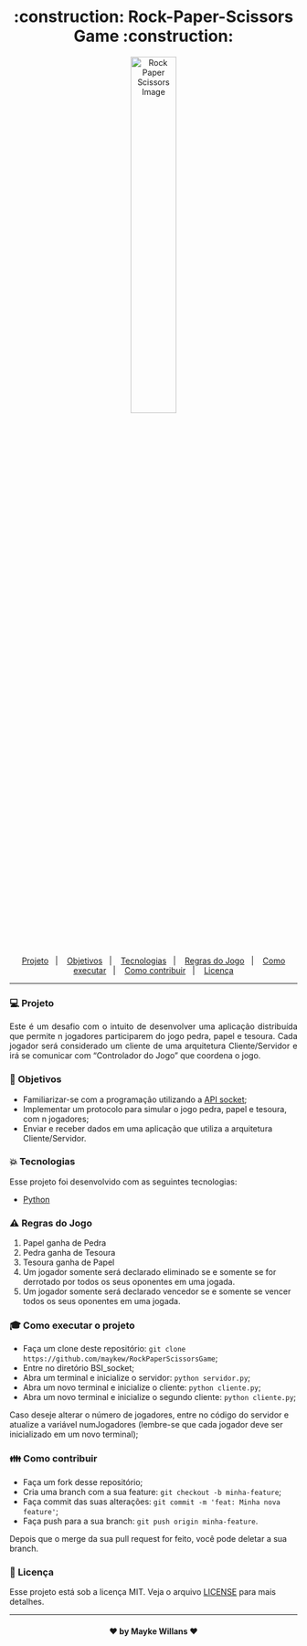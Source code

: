 <h1 align="center">
    :construction: Rock-Paper-Scissors Game :construction:
</h1>

<p align="center">
    <img width="40%" src="https://encrypted-tbn0.gstatic.com/images?q=tbn%3AANd9GcRP8bQAWR6JLBQP0Pg7GB-1c8YaKCwvz9ztrhwN5vjFO3MiExon&usqp=CAU" alt="Rock Paper Scissors Image"/>
</p>

<p align="center">
  <a href="#computer-projeto">Projeto</a>&nbsp;&nbsp;&nbsp;|&nbsp;&nbsp;&nbsp;
  <a href="#dart-objetivos">Objetivos</a>&nbsp;&nbsp;&nbsp;|&nbsp;&nbsp;&nbsp;
  <a href="#boom-tecnologias">Tecnologias</a>&nbsp;&nbsp;&nbsp;|&nbsp;&nbsp;&nbsp;
  <a href="#warning-regras-do-jogo">Regras do Jogo</a>&nbsp;&nbsp;&nbsp;|&nbsp;&nbsp;&nbsp;
  <a href="#mortar_board-como-executar-o-projeto">Como executar</a>&nbsp;&nbsp;&nbsp;|&nbsp;&nbsp;&nbsp;
  <a href="#family-como-contribuir">Como contribuir</a>&nbsp;&nbsp;&nbsp;|&nbsp;&nbsp;&nbsp;
  <a href="#memo-licença">Licença</a>
</p>

_________

### :computer: Projeto

<p align="justify">
Este é um desafio com o intuito de desenvolver uma aplicação distribuída que permite n jogadores participarem do jogo pedra, papel e tesoura. Cada jogador será considerado um cliente de uma arquitetura Cliente/Servidor e irá se comunicar com “Controlador do Jogo” que coordena o jogo.
</p>

### :dart: Objetivos

- Familiarizar-se com a programação utilizando a [API socket](https://docs.python.org/3/library/socket.html);<br>
- Implementar um protocolo para simular o jogo pedra, papel e tesoura, com n jogadores;<br>
- Enviar e receber dados em uma aplicação que utiliza a arquitetura Cliente/Servidor.

### :boom: Tecnologias

Esse projeto foi desenvolvido com as seguintes tecnologias:

- [Python](https://www.python.org/)

### :warning: Regras do Jogo

1. Papel ganha de Pedra
2. Pedra ganha de Tesoura
3. Tesoura ganha de Papel
4. Um jogador somente será declarado eliminado se e somente se for derrotado por todos os seus oponentes em uma jogada.
5. Um jogador somente será declarado vencedor se e somente se vencer todos os seus oponentes em uma jogada.

### :mortar_board: Como executar o projeto

- Faça um clone deste repositório: `git clone https://github.com/maykew/RockPaperScissorsGame`;
- Entre no diretório BSI_socket;
- Abra um terminal e inicialize o servidor: `python servidor.py`;
- Abra um novo terminal e inicialize o cliente: `python cliente.py`;
- Abra um novo terminal e inicialize o segundo cliente: `python cliente.py`;

Caso deseje alterar o número de jogadores, entre no código do servidor e atualize a variável numJogadores (lembre-se que cada jogador deve ser inicializado em um novo terminal);

### :family: Como contribuir

- Faça um fork desse repositório;
- Cria uma branch com a sua feature: `git checkout -b minha-feature`;
- Faça commit das suas alterações: `git commit -m 'feat: Minha nova feature'`;
- Faça push para a sua branch: `git push origin minha-feature`.

Depois que o merge da sua pull request for feito, você pode deletar a sua branch.

### :memo: Licença

Esse projeto está sob a licença MIT. Veja o arquivo [LICENSE](https://github.com/maykew/RockPaperScissorsGame/blob/master/LICENSE.md) para mais detalhes.
_________

<h4 align="center"> ♥ by Mayke Willans ♥ </h4>
